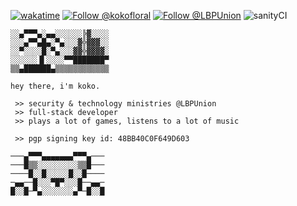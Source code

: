 [![wakatime](https://wakatime.com/badge/user/9346535b-3c6a-4615-b1e5-00da5bfff9c0.svg)](https://wakatime.com/@9346535b-3c6a-4615-b1e5-00da5bfff9c0)
[![Follow @kokofloral](https://img.shields.io/twitter/follow/kokofloral?style=social)](https://twitter.com/kokofloral)
[![Follow @LBPUnion](https://img.shields.io/twitter/follow/LBPUnion?style=social)](https://twitter.com/LBPUnion)
![sanityCI](https://img.shields.io/badge/sanity%20level-passing-success)
```
░░▄▀▀▀▄░▄▄░░░░░░╠▓░░░░
░░░▄▀▀▄█▄░▀▄░░░▓╬▓▓▓░░
░░▀░░░░█░▀▄░░░▓▓╬▓▓▓▓░
░░░░░░▐▌░░░░▀▀███████▀
▒▒▄██████▄▒▒▒▒▒▒▒▒▒▒▒▒

hey there, i'm koko.

 >> security & technology ministries @LBPUnion
 >> full-stack developer
 >> plays a lot of games, listens to a lot of music
 
 >> pgp signing key id: 48BB40C0F649D603
 
───▄▀▀▀▄▄▄▄▄▄▄▀▀▀▄───
───█▒▒░░░░░░░░░▒▒█───
────█░░█░░░░░█░░█────
─▄▄──█░░░▀█▀░░░█──▄▄─
█░░█─▀▄░░░░░░░▄▀─█░░█
